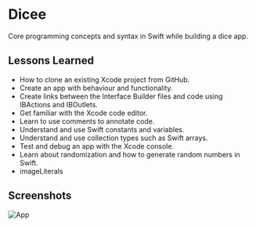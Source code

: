 # Dicee

Core programming concepts and syntax in Swift while building a dice app.

## Lessons Learned

* How to clone an existing Xcode project from GitHub.
* Create an app with behaviour and functionality.
* Create links between the Interface Builder files and code using IBActions and IBOutlets.
* Get familiar with the Xcode code editor.
* Learn to use comments to annotate code.
* Understand and use Swift constants and variables.
* Understand and use collection types such as Swift arrays.
* Test and debug an app with the Xcode console.
* Learn about randomization and how to generate random numbers in Swift.
* imageLiterals

## Screenshots

![App](https://user-images.githubusercontent.com/42533186/151740611-844d7602-bc00-4a2d-9695-077af68d2ff9.gif)

